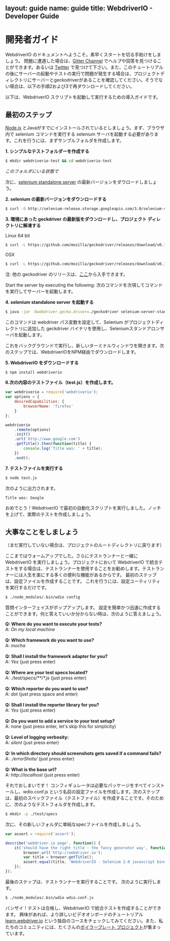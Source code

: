 layout: guide
name: guide
title: WebdriverIO - Developer Guide
---

# 開発者ガイド

WebdriverIO のドキュメントへようこそ。素早くスタートを切る手助けをしましょう。 問題に遭遇した場合は、[Gitter Channel](https://gitter.im/webdriverio/webdriverio) でヘルプや回答を見つけることができます。あるいは [Twitter](https://twitter.com/webdriverio) で見つけて下さい。また、このチュートリアルの後にサーバーの起動やテストの実行で問題が発生する場合は、プロジェクトディレクトリにサーバーとgeckodriverがあることを確認してください。そうでない場合は、以下の手順2および3で再ダウンロードしてください。

以下は、WebdriverIO スクリプトを起動して実行するための導入ガイドです。

## 最初のステップ

[Node.js](http://nodejs.org/) とJavaがすでにインストールされているとしましょう。まず、ブラウザ内で selenium コマンドを実行する selenium サーバを起動する必要があります。これを行うには、まずサンプルフォルダを作成します。

**1. シンプルなテストフォルダーを作成する**

```sh
$ mkdir webdriverio-test && cd webdriverio-test
```

*このフォルダにいる状態で*

次に、[selenium standalone server](http://docs.seleniumhq.org/download/) 
の最新バージョンをダウロードしましょう。

**2. selenium の最新バージョンをダウンロードする**

```sh
$ curl -O http://selenium-release.storage.googleapis.com/3.0/selenium-server-standalone-3.0.1.jar
```

**3. 環境にあった geckdriver の最新版をダウンロードし、プロジェクト ディレクトリに解凍する**

Linux 64 bit

```sh
$ curl -L https://github.com/mozilla/geckodriver/releases/download/v0.11.1/geckodriver-v0.11.1-linux64.tar.gz | tar xz
```

OSX

```sh
$ curl -L https://github.com/mozilla/geckodriver/releases/download/v0.11.1/geckodriver-v0.11.1-macos.tar.gz | tar xz
```

注: 他の geckodriver のリリースは、[ここ](https://github.com/mozilla/geckodriver/releases)から入手できます。

Start the server by executing the following:
次のコマンドを次項してコマンドを実行してサーバーを起動します。

**4. selenium standalone server を起動する**

```sh
$ java -jar -Dwebdriver.gecko.driver=./geckodriver selenium-server-standalone-3.0.1.jar
```

このコマンドは webdriver パス変数を設定して、Selenium がプロジェクトディレクトリに追加した geckdriver バイナリを使用し、Seleniumスタンドアロンサーバを起動します。

これをバックグラウンドで実行し、新しいターミナルウィンドウを開きます。次のステップでは、WebdriverIOをNPM経由でダウンロードします。

**5. WebdriverIO をダウンロードする**

```sh
$ npm install webdriverio
```

**6.次の内容のテストファイル（test.js）を作成します。**

```js
var webdriverio = require('webdriverio');
var options = {
    desiredCapabilities: {
        browserName: 'firefox'
    }
};

webdriverio
    .remote(options)
    .init()
    .url('http://www.google.com')
    .getTitle().then(function(title) {
        console.log('Title was: ' + title);
    })
    .end();
```

**7. テストファイルを実行する**
```sh
$ node test.js
```

次のように出力されます。

```sh
Title was: Google
```

おめでとう！WebdriverIO で最初の自動化スクリプトを実行しました。ノッチを上げて、実際のテストを作成しましょう。

## 大事なことをしましょう

（まだ実行していない場合は、プロジェクトのルートディレクトリに戻ります）

ここまではウォームアップでした。さらにテストランナーと一緒に WebdriverIO を実行しましょう。プロジェクトにおいて WebdriverIO で統合テストをする場合は、テストランナーを使用することをお勧めします。テストランナーには人生を楽にする多くの便利な機能があるからです。 最初のステップは、設定ファイルを作成することです。 これを行うには、設定ユーティリティを実行するだけです。

```sh
$ ./node_modules/.bin/wdio config
```

質問インターフェイスがポップアップします。 設定を簡単かつ迅速に作成することができます。何と答えていいか分からない時は、次のように答えましょう。

__Q: Where do you want to execute your tests?__<br>
A: _On my local machine_<br>
<br>
__Q: Which framework do you want to use?__<br>
A: _mocha_<br>
<br>
__Q: Shall I install the framework adapter for you?__<br>
A: _Yes_ (just press enter)<br>
<br>
__Q: Where are your test specs located?__<br>
A: _./test/specs/**/*.js_ (just press enter)<br>
<br>
__Q: Which reporter do you want to use?__<br>
A: _dot_ (just press space and enter)<br>
<br>
__Q: Shall I install the reporter library for you?__<br>
A: _Yes_ (just press enter)<br>
<br>
__Q: Do you want to add a service to your test setup?__<br>
A: none (just press enter, let's skip this for simplicity)<br>
<br>
__Q: Level of logging verbosity:__<br>
A: _silent_ (just press enter)<br>
<br>
__Q: In which directory should screenshots gets saved if a command fails?__<br>
A: _./errorShots/_ (just press enter)<br>
<br>
__Q: What is the base url?__<br>
A: _http://localhost_ (just press enter)<br>

それでおしまいです！ コンフィギュレータは必要なパッケージをすべてインストールし、wdio.conf.js という名前の設定ファイルを作成します。次のステップは、最初のスペックファイル（テストファイル）を作成することです。そのために、次のようなテストフォルダを作成します。

```sh
$ mkdir -p ./test/specs
```

次に、その新しいフォルダに単純なspecファイルを作成しましょう。

```js
var assert = require('assert');

describe('webdriver.io page', function() {
    it('should have the right title - the fancy generator way', function () {
        browser.url('http://webdriver.io');
        var title = browser.getTitle();
        assert.equal(title, 'WebdriverIO - Selenium 2.0 javascript bindings for nodejs');
    });
});
```
最後のステップは、テストランナーを実行することです。 次のように実行します。

```sh
$ ./node_modules/.bin/wdio wdio.conf.js
```

バンザイ！テストは合格し、WebdriverIO で統合テストを作成することができます。 興味があれば、より詳しいビデオオンボードのチュートリアル [learn.webdriver.io](http://learn.webdriver.io/) という独自のコースをチェックしてみてください。また、私たちのコミュニティには、たくさんの[ボイラープレート プロジェクト](/guide/getstarted/boilerplate.html)が集まっています。
